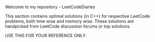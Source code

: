 Welcome to my repository - LeetCodeDiaries

This section contains optimal solutions (in C++) for respective LeetCode problems, both time wise and memory wise. These solutions are handpicked from LeetCode discussion forums or top solutions.

USE THIS FOR YOUR REFERENCE ONLY.
